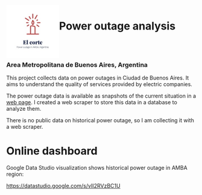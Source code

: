 <img align="left" width="140" height="140" src="https://github.com/aranmariaines/etl/blob/master/power_outage/logo/power_outage.jpeg" alt="power_outage">
<h1 id="title1">Power outage analysis</h1>
<br/><br/>

### Area Metropolitana de Buenos Aires, Argentina

This project collects data on power outages in Ciudad de Buenos Aires. It aims to understand the quality of services provided by electric companies. 

The power outage data is available as snapshots of the current situation in a [web page](https://www.argentina.gob.ar/enre/estado-de-la-red-electrica-en-el-area-metropolitana-de-buenos-aires). I created a web scraper to store this data in a database to analyze them. 

There is no public data on historical power outage, so I am collecting it with a web scraper.

# Online dashboard
Google Data Studio visualization shows historical power outage in AMBA region:

https://datastudio.google.com/s/vII2RVzBC1U

